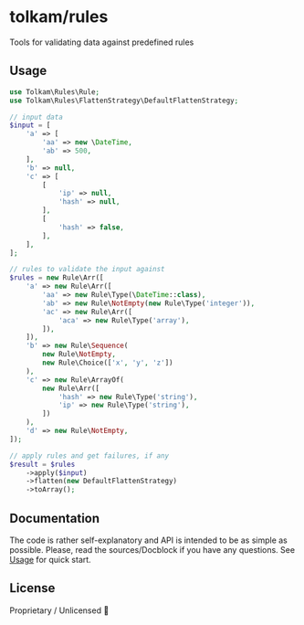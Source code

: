 # tolkam/rules

Tools for validating data against predefined rules

## Usage

````php
use Tolkam\Rules\Rule;
use Tolkam\Rules\FlattenStrategy\DefaultFlattenStrategy;

// input data
$input = [
    'a' => [
        'aa' => new \DateTime,
        'ab' => 500,
    ],
    'b' => null,
    'c' => [
        [
            'ip' => null,
            'hash' => null,
        ],
        [
            'hash' => false,
        ],
    ],
];

// rules to validate the input against
$rules = new Rule\Arr([
    'a' => new Rule\Arr([
        'aa' => new Rule\Type(\DateTime::class),
        'ab' => new Rule\NotEmpty(new Rule\Type('integer')),
        'ac' => new Rule\Arr([
            'aca' => new Rule\Type('array'),
        ]),
    ]),
    'b' => new Rule\Sequence(
        new Rule\NotEmpty,
        new Rule\Choice(['x', 'y', 'z'])
    ),
    'c' => new Rule\ArrayOf(
        new Rule\Arr([
            'hash' => new Rule\Type('string'),
            'ip' => new Rule\Type('string'),
        ])
    ),
    'd' => new Rule\NotEmpty,
]);

// apply rules and get failures, if any
$result = $rules
    ->apply($input)
    ->flatten(new DefaultFlattenStrategy)
    ->toArray();
````

## Documentation

The code is rather self-explanatory and API is intended to be as simple as possible. Please, read the sources/Docblock if you have any questions. See [Usage](#usage) for quick start.

## License

Proprietary / Unlicensed 🤷
